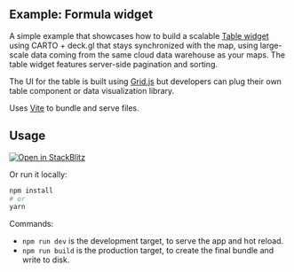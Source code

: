 ## Example: Formula widget

A simple example that showcases how to build a scalable [Table widget](https://docs.carto.com/carto-for-developers/reference/carto-widgets-reference/models/getrange) using CARTO + deck.gl that stays synchronized with the map, using large-scale data coming from the same cloud data warehouse as your maps. The table widget features server-side pagination and sorting.

The UI for the table is built using [Grid.js](https://gridjs.io/) but developers can plug their own table component or data visualization library.

Uses [Vite](https://vitejs.dev/) to bundle and serve files.

## Usage

[![Open in StackBlitz](https://developer.stackblitz.com/img/open_in_stackblitz.svg)](https://stackblitz.com/github/CartoDB/deck.gl-examples/tree/master/widgets-table?file=index.ts)

Or run it locally:

```bash
npm install
# or
yarn
```

Commands:

- `npm run dev` is the development target, to serve the app and hot reload.
- `npm run build` is the production target, to create the final bundle and write to disk.

